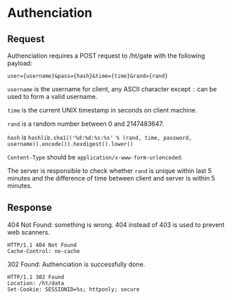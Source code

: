 Authenciation
=============

## Request

Authenciation requires a POST request to /ht/gate with the following payload:

    user={username}&pass={hash}&time={time}&rand={rand}

`username` is the username for client, any ASCII character except `:` can be
used to form a valid username.

`time` is the current UNIX timestamp in seconds on client machine.

`rand` is a random number between 0 and 2147483647.

`hash` is `hashlib.sha1(('%d:%d:%s:%s' % (rand, time, password, username)).encode()).hexdigest().lower()`

`Content-Type` should be `application/x-www-form-urlencoded`.

The server is responsible to check whether `rand` is unique within last 5
minutes and the difference of time between client and server is within 5
minutes.

## Response

404 Not Found: something is wrong. 404 instead of 403 is used to prevent web
scanners.

    HTTP/1.1 404 Not Found
    Cache-Control: no-cache

302 Found: Authenciation is successfully done.

    HTTP/1.1 302 Found
    Location: /ht/data
    Set-Cookie: SESSIONID=%s; httponly; secure

